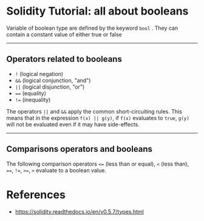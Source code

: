 # Solidity Tutorial: all about booleans

Variable of boolean type are defined by the keyword `bool` . They can contain a constant value of either true or false 

---

## Operators related to booleans

- `!` (logical negation)
- `&&` (logical conjunction, "and")
- `||` (logical disjunction, "or")
- `==` (equality)
- `!=` (inequality)

The operators `||` and `&&` apply the common short-circuiting rules. This means that in the expression `f(x) || g(y)`, if `f(x)` evaluates to `true`, `g(y)` will not be evaluated even if it may have side-effects.

---

## Comparisons operators and booleans

The following comparison operators `<=` (less than or equal), `<` (less than), `==`, `!=`, `>=`, `>` evaluate to a boolean value.


# References

- https://solidity.readthedocs.io/en/v0.5.7/types.html